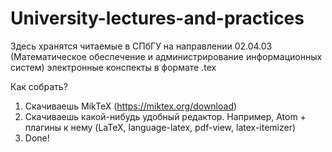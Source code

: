 # University-lectures-and-practices
Здесь хранятся читаемые в СПбГУ на направлении 02.04.03 (Математическое обеспечение и администрирование информационных систем) электронные конспекты в формате .tex

Как собрать?
1. Скачиваешь MikTeX (https://miktex.org/download)
2. Скачиваешь какой-нибудь удобный редактор. Например, Atom + плагины к нему (LaTeX, language-latex, pdf-view, latex-itemizer)
3. Done!
